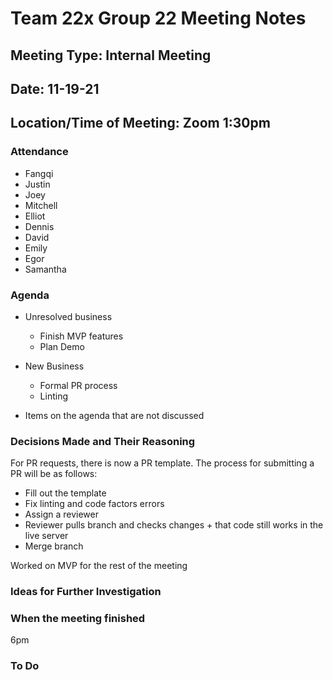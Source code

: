 # Team 22x Group 22 Meeting Notes

## Meeting Type: Internal Meeting

## Date: 11-19-21

## Location/Time of Meeting: Zoom 1:30pm

### Attendance

- Fangqi
- Justin
- Joey
- Mitchell
- Elliot
- Dennis
- David
- Emily
- Egor
- Samantha

### Agenda

- Unresolved business

  - Finish MVP features
  - Plan Demo

- New Business
  - Formal PR process
  - Linting
- Items on the agenda that are not discussed

### Decisions Made and Their Reasoning

For PR requests, there is now a PR template. The process for submitting a PR will be as follows:

- Fill out the template
- Fix linting and code factors errors
- Assign a reviewer
- Reviewer pulls branch and checks changes + that code still works in the live server
- Merge branch

Worked on MVP for the rest of the meeting

### Ideas for Further Investigation

### When the meeting finished

6pm

### To Do
